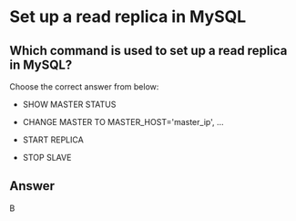 # Set up a read replica in MySQL

## Which command is used to set up a read replica in MySQL?

Choose the correct answer from below:

- SHOW MASTER STATUS

- CHANGE MASTER TO MASTER_HOST='master_ip', …

- START REPLICA

- STOP SLAVE

## Answer
B
